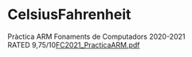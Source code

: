 # CelsiusFahrenheit
Pràctica ARM Fonaments de Computadors 2020-2021</br>
RATED 9,75/10[FC2021_PracticaARM.pdf](https://github.com/carlosmgv02/CelsiusFahrenheit/files/8539646/FC2021_PracticaARM.pdf)

